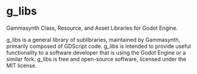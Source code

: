 # g_libs

Gammasynth Class, Resource, and Asset Libraries for Godot Engine.


g_libs is a general library of sublibraries, maintained by Gammasynth, primarily composed of GDScript code.
g_libs is intended to provide useful functionality to a software developer that is using the Godot Engine or a similar fork.
g_libs is free and open-source software, licensed under the MIT license.
